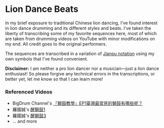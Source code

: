 # Lion Dance Beats

In my brief exposure to traditional Chinese lion dancing, I've found interest in lion dance drumming and its different styles and beats.  I've taken the liberty of transcribing some of my favorite sequences here, most of which are taken from drumming videos on YouTube with minor modifications on my end.  All credit goes to the original performers.

The sequences are transcribed in a variation of [Jianpu notation](http://debussy.music.ubc.ca/Helpfiles/IPad/pages/CypherNotation.html) using my own symbols that I've found convenient.

**Disclaimer:** I am neither a pro lion dancer nor a musician—just a lion dance enthusiast!  So please forgive any technical errors in the transcriptions, or better yet, let me know so that I can learn more!

### Referenced Videos

* BigDrum Channel's [『獅鼓教學』EP1臺灣最常見的獅鼓有哪些呢？](https://youtu.be/_Itmg-bx2vI)
* 羅國誠's [醒獅鼓1](https://youtu.be/2HsofikMtf4)
* 羅國誠's [醒獅鼓3](https://youtu.be/LrHr2h4OoJk)
* ... and more